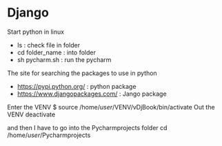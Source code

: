 # Django

Start python in linux
- ls : check file in folder
- cd folder_name : into folder
- sh pycharm.sh : run the pycharm

The site for searching the packages to use in python
- https://pypi.python.org/ : python package
- https://www.djangopackages.com/ : Jango package

Enter the VENV
$ source /home/*user*/VENV/vDjBook/bin/activate
Out the VENV
deactivate

and then
I have to go into the Pycharmprojects folder
cd /home/*user*/Pycharmprojects

